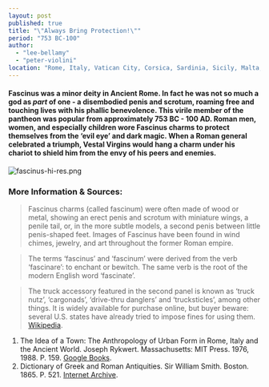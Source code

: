 ```yaml
---
layout: post
published: true
title: "\"Always Bring Protection!\""
period: "753 BC-100"
author: 
  - "lee-bellamy"
  - "peter-violini"
location: "Rome, Italy, Vatican City, Corsica, Sardinia, Sicily, Malta, Spain, Macedonia, Greece, Slovenia, Croatia, Bosnia and Herzegovina, Montenegro, Albania, England, Wales, Portugal, Andorra, France, Monaco, Luxembourg, Belgium, The Netherlands, Switzerland, Liechtenstein, San Marino, Austria, Turkey, Armenia, Georgia, Azerbaijan, Syria, Iraq, Cyprus, Lebanon, Jordan, Israel, Egypt, Morocco, Hungary, Serbia, Romania, Germany, Algeria, Tunisia, Libya"
---
```

#### Fascinus was a minor deity in Ancient Rome. In fact he was not so much a god as _part_ of one - a disembodied penis and scrotum, roaming free and touching lives with his phallic benevolence. This virile member of the pantheon was popular from approximately 753 BC - 100 AD. Roman men, women, and especially children wore Fascinus charms to protect themselves from the ‘evil eye’ and dark magic. When a Roman general celebrated a triumph, Vestal Virgins would hang a charm under his chariot to shield him from the envy of his peers and enemies.

![fascinus-hi-res.png]({{site.baseurl}}/images/fascinus-hi-res.png)

### More Information & Sources:
>Fascinus charms (called fascinum) were often made of wood or metal, showing an erect penis and scrotum with miniature wings, a penile tail, or, in the more subtle models, a second penis between little penis-shaped feet. Images of Fascinus have been found in wind chimes, jewelry, and art throughout the former Roman empire.

> The terms ‘fascinus’ and ‘fascinum’ were derived from the verb ‘fascinare’: to enchant or bewitch. The same verb is the root of the modern English word ‘fascinate’.

> The truck accessory featured in the second panel is known as ‘truck nutz’, ‘cargonads’, ‘drive-thru danglers’ and ‘trucksticles’, among other things. It is widely available for purchase online, but buyer beware: several U.S. states have already tried to impose fines for using them. [Wikipedia](https://en.wikipedia.org/wiki/Truck_nuts).  

1. The Idea of a Town: The Anthropology of Urban Form in Rome, Italy and the Ancient World. Joseph Rykwert. Massachusetts: MIT Press. 1976, 1988. P. 159. [Google Books](https://books.google.com/books?id=Jq78Ff2TYHAC&pg=PA159&dq=fascinus&lr=&as_drrb_is=b&as_minm_is=0&as_miny_is=1988&as_maxm_is=0&as_maxy_is=2010&num=100&as_brr=3&cd=2&hl=en#v=onepage&q=fascinus&f=false).
2. Dictionary of Greek and Roman Antiquities. Sir William Smith. Boston. 1865. P. 521. [Internet Archive](http://archive.org/stream/dictionaryofgree00smituoft#page/520/mode/2up).
